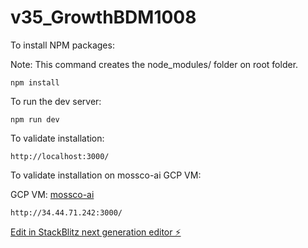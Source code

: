 # v35_GrowthBDM1008

To install NPM packages:

Note: This command creates the node_modules/ folder on root folder.

```
npm install
```

To run the dev server:

```
npm run dev
```

To validate installation:

```
http://localhost:3000/ 
```

To validate installation on mossco-ai GCP VM:

GCP VM: [mossco-ai](https://console.cloud.google.com/compute/instancesDetail/zones/us-central1-c/instances/mossco-ai?project=data-oasis-436904-a7)

```
http://34.44.71.242:3000/   
```

[Edit in StackBlitz next generation editor ⚡️](https://stackblitz.com/~/github.com/abalderas10/v35_GrowthBDM1008)
